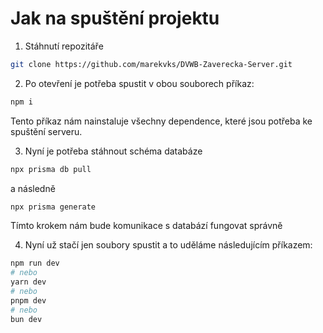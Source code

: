 # Jak na spuštění projektu
1. Stáhnutí repozitáře

```bash
git clone https://github.com/marekvks/DVWB-Zaverecka-Server.git
```

2. Po otevření je potřeba spustit v obou souborech příkaz:
```bash
npm i
```
Tento příkaz nám nainstaluje všechny dependence, které jsou potřeba ke spuštění serveru.

3. Nyní je potřeba stáhnout schéma databáze
```bash
npx prisma db pull
```
a následně 
```bash
npx prisma generate
```
Tímto krokem nám bude komunikace s databází fungovat správně

4. Nyní už stačí jen soubory spustit a to uděláme následujícím příkazem:
```bash
npm run dev
# nebo
yarn dev
# nebo
pnpm dev
# nebo
bun dev
```
